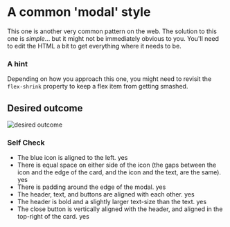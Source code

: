 # A common 'modal' style
This one is another very common pattern on the web. The solution to this one is _simple_... but it might not be immediately obvious to you. You'll need to edit the HTML a bit to get everything where it needs to be.

### A hint
Depending on how you approach this one, you might need to revisit the `flex-shrink` property to keep a flex item from getting smashed.

## Desired outcome

![desired outcome](./desired-outcome.png)

### Self Check

- The blue icon is aligned to the left. yes
- There is equal space on either side of the icon (the gaps between the icon and the edge of the card, and the icon and the text, are the same). yes
- There is padding around the edge of the modal. yes
- The header, text, and buttons are aligned with each other. yes
- The header is bold and a slightly larger text-size than the text. yes
- The close button is vertically aligned with the header, and aligned in the top-right of the card. yes
